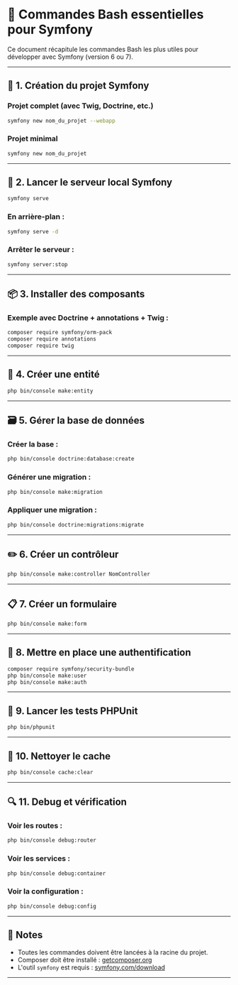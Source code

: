 
# 🧰 Commandes Bash essentielles pour Symfony

Ce document récapitule les commandes Bash les plus utiles pour développer avec Symfony (version 6 ou 7).

---

## 🧱 1. Création du projet Symfony

### Projet complet (avec Twig, Doctrine, etc.)
```bash
symfony new nom_du_projet --webapp
```

### Projet minimal
```bash
symfony new nom_du_projet
```

---

## 🚀 2. Lancer le serveur local Symfony
```bash
symfony serve
```

### En arrière-plan :
```bash
symfony serve -d
```

### Arrêter le serveur :
```bash
symfony server:stop
```

---

## 📦 3. Installer des composants

### Exemple avec Doctrine + annotations + Twig :
```bash
composer require symfony/orm-pack
composer require annotations
composer require twig
```

---

## 🧬 4. Créer une entité
```bash
php bin/console make:entity
```

---

## 🗃️ 5. Gérer la base de données

### Créer la base :
```bash
php bin/console doctrine:database:create
```

### Générer une migration :
```bash
php bin/console make:migration
```

### Appliquer une migration :
```bash
php bin/console doctrine:migrations:migrate
```

---

## ✏️ 6. Créer un contrôleur
```bash
php bin/console make:controller NomController
```

---

## 📋 7. Créer un formulaire
```bash
php bin/console make:form
```

---

## 🔐 8. Mettre en place une authentification

```bash
composer require symfony/security-bundle
php bin/console make:user
php bin/console make:auth
```

---

## 🧪 9. Lancer les tests PHPUnit
```bash
php bin/phpunit
```

---

## 🧼 10. Nettoyer le cache
```bash
php bin/console cache:clear
```

---

## 🔍 11. Debug et vérification

### Voir les routes :
```bash
php bin/console debug:router
```

### Voir les services :
```bash
php bin/console debug:container
```

### Voir la configuration :
```bash
php bin/console debug:config
```

---

## 📝 Notes

- Toutes les commandes doivent être lancées à la racine du projet.
- Composer doit être installé : [getcomposer.org](https://getcomposer.org/)
- L'outil `symfony` est requis : [symfony.com/download](https://symfony.com/download)

---
